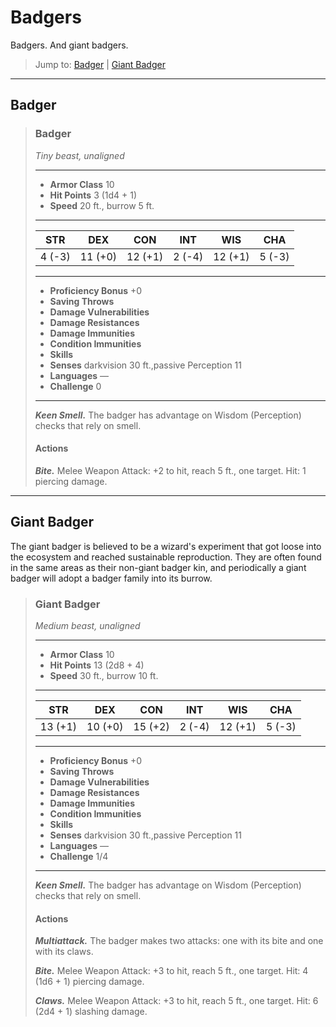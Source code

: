 # Badgers
Badgers. And giant badgers.

> Jump to: [Badger](#badger) | [Giant Badger](#giant-badger)

---

## Badger

>### Badger
>*Tiny beast, unaligned*
>___
>- **Armor Class** 10
>- **Hit Points** 3 (1d4 + 1)
>- **Speed** 20 ft., burrow 5 ft.
>___
>|**STR**|**DEX**|**CON**|**INT**|**WIS**|**CHA**|
>|:---:|:---:|:---:|:---:|:---:|:---:|
>|4 (-3)|11 (+0)|12 (+1)|2 (-4)|12 (+1)|5 (-3)|
>
>___
>- **Proficiency Bonus** +0
>- **Saving Throws** 
>- **Damage Vulnerabilities** 
>- **Damage Resistances** 
>- **Damage Immunities** 
>- **Condition Immunities** 
>- **Skills** 
>- **Senses** darkvision 30 ft.,passive Perception 11
>- **Languages** —
>- **Challenge** 0
>___
>***Keen Smell.*** The badger has advantage on Wisdom (Perception) checks that rely on smell.
>
>#### Actions
>***Bite.*** Melee Weapon Attack: +2 to hit, reach 5 ft., one target. Hit: 1 piercing damage.
>

---

## Giant Badger
The giant badger is believed to be a wizard's experiment that got loose into the ecosystem and reached sustainable reproduction. They are often found in the same areas as their non-giant badger kin, and periodically a giant badger will adopt a badger family into its burrow.

>### Giant Badger
>*Medium beast, unaligned*
>___
>- **Armor Class** 10
>- **Hit Points** 13 (2d8 + 4)
>- **Speed** 30 ft., burrow 10 ft.
>___
>|**STR**|**DEX**|**CON**|**INT**|**WIS**|**CHA**|
>|:---:|:---:|:---:|:---:|:---:|:---:|
>|13 (+1)|10 (+0)|15 (+2)|2 (-4)|12 (+1)|5 (-3)|
>
>___
>- **Proficiency Bonus** +0
>- **Saving Throws** 
>- **Damage Vulnerabilities** 
>- **Damage Resistances** 
>- **Damage Immunities** 
>- **Condition Immunities** 
>- **Skills** 
>- **Senses** darkvision 30 ft.,passive Perception 11
>- **Languages** —
>- **Challenge** 1/4
>___
>***Keen Smell.*** The badger has advantage on Wisdom (Perception) checks that rely on smell.
>
>#### Actions
>***Multiattack.*** The badger makes two attacks: one with its bite and one with its claws.
>
>***Bite.*** Melee Weapon Attack: +3 to hit, reach 5 ft., one target. Hit: 4 (1d6 + 1) piercing damage.
>
>***Claws.*** Melee Weapon Attack: +3 to hit, reach 5 ft., one target. Hit: 6 (2d4 + 1) slashing damage.
>
